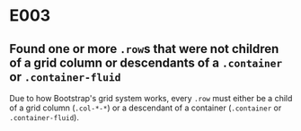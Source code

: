# E003
## Found one or more `.row`s that were not children of a grid column or descendants of a `.container` or `.container-fluid`

Due to how Bootstrap's grid system works, every `.row` must either be a child of a grid column (`.col-*-*`) or a descendant of a container (`.container` or `.container-fluid`).